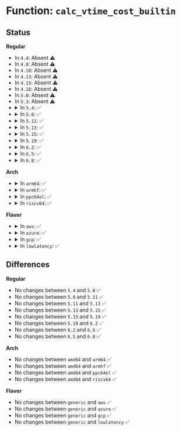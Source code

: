 # Function: <code>calc_vtime_cost_builtin</code>

## Status
<b>Regular</b>
<ul>
<li>
In <code>4.4</code>: Absent ⚠️
</li>
<li>
In <code>4.8</code>: Absent ⚠️
</li>
<li>
In <code>4.10</code>: Absent ⚠️
</li>
<li>
In <code>4.13</code>: Absent ⚠️
</li>
<li>
In <code>4.15</code>: Absent ⚠️
</li>
<li>
In <code>4.18</code>: Absent ⚠️
</li>
<li>
In <code>5.0</code>: Absent ⚠️
</li>
<li>
In <code>5.3</code>: Absent ⚠️
</li>
<li>
<details>
<summary>In <code>5.4</code>: ✅</summary>

```c
void calc_vtime_cost_builtin(struct bio *bio, struct ioc_gq *iocg, bool is_merge, u64 *costp);
```

**Collision:** Unique Static

**Inline:** No

**Transformation:** False

**Instances:**

```
In block/blk-iocost.c (ffffffff8150f840)
Location: block/blk-iocost.c:1630
Inline: False
Direct callers:
  - block/blk-iocost.c:ioc_rqos_merge
  - block/blk-iocost.c:ioc_rqos_throttle
```
**Symbols:**

```
ffffffff8150f840-ffffffff8150f8f6: calc_vtime_cost_builtin (STB_LOCAL)
```
</details>
</li>
<li>
<details>
<summary>In <code>5.8</code>: ✅</summary>

```c
void calc_vtime_cost_builtin(struct bio *bio, struct ioc_gq *iocg, bool is_merge, u64 *costp);
```

**Collision:** Unique Static

**Inline:** No

**Transformation:** False

**Instances:**

```
In block/blk-iocost.c (ffffffff81570940)
Location: block/blk-iocost.c:1648
Inline: False
Direct callers:
  - block/blk-iocost.c:ioc_rqos_merge
  - block/blk-iocost.c:ioc_rqos_throttle
```
**Symbols:**

```
ffffffff81570940-ffffffff815709fc: calc_vtime_cost_builtin (STB_LOCAL)
```
</details>
</li>
<li>
<details>
<summary>In <code>5.11</code>: ✅</summary>

```c
void calc_vtime_cost_builtin(struct bio *bio, struct ioc_gq *iocg, bool is_merge, u64 *costp);
```

**Collision:** Unique Static

**Inline:** No

**Transformation:** False

**Instances:**

```
In block/blk-iocost.c (ffffffff8158bd70)
Location: block/blk-iocost.c:2469
Inline: False
Direct callers:
  - block/blk-iocost.c:ioc_rqos_merge
  - block/blk-iocost.c:ioc_rqos_throttle
```
**Symbols:**

```
ffffffff8158bd70-ffffffff8158be2c: calc_vtime_cost_builtin (STB_LOCAL)
```
</details>
</li>
<li>
<details>
<summary>In <code>5.13</code>: ✅</summary>

```c
void calc_vtime_cost_builtin(struct bio *bio, struct ioc_gq *iocg, bool is_merge, u64 *costp);
```

**Collision:** Unique Static

**Inline:** No

**Transformation:** False

**Instances:**

```
In block/blk-iocost.c (ffffffff81592c30)
Location: block/blk-iocost.c:2476
Inline: False
Direct callers:
  - block/blk-iocost.c:ioc_rqos_merge
  - block/blk-iocost.c:ioc_rqos_throttle
```
**Symbols:**

```
ffffffff81592c30-ffffffff81592cdc: calc_vtime_cost_builtin (STB_LOCAL)
```
</details>
</li>
<li>
<details>
<summary>In <code>5.15</code>: ✅</summary>

```c
void calc_vtime_cost_builtin(struct bio *bio, struct ioc_gq *iocg, bool is_merge, u64 *costp);
```

**Collision:** Unique Static

**Inline:** No

**Transformation:** False

**Instances:**

```
In block/blk-iocost.c (ffffffff815f9d70)
Location: block/blk-iocost.c:2483
Inline: False
Direct callers:
  - block/blk-iocost.c:ioc_rqos_merge
  - block/blk-iocost.c:ioc_rqos_throttle
```
**Symbols:**

```
ffffffff815f9d70-ffffffff815f9e1c: calc_vtime_cost_builtin (STB_LOCAL)
```
</details>
</li>
<li>
<details>
<summary>In <code>5.19</code>: ✅</summary>

```c
void calc_vtime_cost_builtin(struct bio *bio, struct ioc_gq *iocg, bool is_merge, u64 *costp);
```

**Collision:** Unique Static

**Inline:** No

**Transformation:** False

**Instances:**

```
In block/blk-iocost.c (ffffffff816abfd0)
Location: block/blk-iocost.c:2486
Inline: False
Direct callers:
  - block/blk-iocost.c:ioc_rqos_merge
  - block/blk-iocost.c:ioc_rqos_throttle
```
**Symbols:**

```
ffffffff816abfd0-ffffffff816ac0ba: calc_vtime_cost_builtin (STB_LOCAL)
```
</details>
</li>
<li>
<details>
<summary>In <code>6.2</code>: ✅</summary>

```c
void calc_vtime_cost_builtin(struct bio *bio, struct ioc_gq *iocg, bool is_merge, u64 *costp);
```

**Collision:** Unique Static

**Inline:** No

**Transformation:** False

**Instances:**

```
In block/blk-iocost.c (ffffffff8176a9f0)
Location: block/blk-iocost.c:2493
Inline: False
Direct callers:
  - block/blk-iocost.c:ioc_rqos_merge
  - block/blk-iocost.c:ioc_rqos_throttle
```
**Symbols:**

```
ffffffff8176a9f0-ffffffff8176aada: calc_vtime_cost_builtin (STB_LOCAL)
```
</details>
</li>
<li>
<details>
<summary>In <code>6.5</code>: ✅</summary>

```c
void calc_vtime_cost_builtin(struct bio *bio, struct ioc_gq *iocg, bool is_merge, u64 *costp);
```

**Collision:** Unique Static

**Inline:** No

**Transformation:** False

**Instances:**

```
In block/blk-iocost.c (ffffffff817a9af0)
Location: block/blk-iocost.c:2510
Inline: False
Direct callers:
  - block/blk-iocost.c:ioc_rqos_merge
  - block/blk-iocost.c:ioc_rqos_throttle
```
**Symbols:**

```
ffffffff817a9af0-ffffffff817a9bb5: calc_vtime_cost_builtin (STB_LOCAL)
```
</details>
</li>
<li>
<details>
<summary>In <code>6.8</code>: ✅</summary>

```c
void calc_vtime_cost_builtin(struct bio *bio, struct ioc_gq *iocg, bool is_merge, u64 *costp);
```

**Collision:** Unique Static

**Inline:** No

**Transformation:** False

**Instances:**

```
In block/blk-iocost.c (ffffffff817ed8b0)
Location: block/blk-iocost.c:2517
Inline: False
Direct callers:
  - block/blk-iocost.c:ioc_rqos_merge
  - block/blk-iocost.c:ioc_rqos_throttle
```
**Symbols:**

```
ffffffff817ed8b0-ffffffff817ed975: calc_vtime_cost_builtin (STB_LOCAL)
```
</details>
</li>
</ul>
<b>Arch</b>
<ul>
<li>
<details>
<summary>In <code>arm64</code>: ✅</summary>

```c
void calc_vtime_cost_builtin(struct bio *bio, struct ioc_gq *iocg, bool is_merge, u64 *costp);
```

**Collision:** Unique Static

**Inline:** No

**Transformation:** False

**Instances:**

```
In block/blk-iocost.c (ffff800010613598)
Location: block/blk-iocost.c:1630
Inline: False
Direct callers:
  - block/blk-iocost.c:ioc_rqos_merge
  - block/blk-iocost.c:ioc_rqos_throttle
```
**Symbols:**

```
ffff800010613598-ffff80001061366c: calc_vtime_cost_builtin (STB_LOCAL)
```
</details>
</li>
<li>
<details>
<summary>In <code>armhf</code>: ✅</summary>

```c
void calc_vtime_cost_builtin(struct bio *bio, struct ioc_gq *iocg, bool is_merge, u64 *costp);
```

**Collision:** Unique Static

**Inline:** No

**Transformation:** False

**Instances:**

```
In block/blk-iocost.c (c07bdd14)
Location: block/blk-iocost.c:1630
Inline: False
Direct callers:
  - block/blk-iocost.c:ioc_rqos_merge
  - block/blk-iocost.c:ioc_rqos_throttle
```
**Symbols:**

```
c07bdd14-c07bde28: calc_vtime_cost_builtin (STB_LOCAL)
```
</details>
</li>
<li>
<details>
<summary>In <code>ppc64el</code>: ✅</summary>

```c
void calc_vtime_cost_builtin(struct bio *bio, struct ioc_gq *iocg, bool is_merge, u64 *costp);
```

**Collision:** Unique Static

**Inline:** No

**Transformation:** False

**Instances:**

```
In block/blk-iocost.c (c0000000007b1cb0)
Location: block/blk-iocost.c:1630
Inline: False
Direct callers:
  - block/blk-iocost.c:ioc_rqos_merge
  - block/blk-iocost.c:ioc_rqos_throttle
```
**Symbols:**

```
c0000000007b1cb0-c0000000007b1d88: calc_vtime_cost_builtin (STB_LOCAL)
```
</details>
</li>
<li>
<details>
<summary>In <code>riscv64</code>: ✅</summary>

```c
void calc_vtime_cost_builtin(struct bio *bio, struct ioc_gq *iocg, bool is_merge, u64 *costp);
```

**Collision:** Unique Static

**Inline:** No

**Transformation:** False

**Instances:**

```
In block/blk-iocost.c (ffffffe00044aa3e)
Location: block/blk-iocost.c:1630
Inline: False
Direct callers:
  - block/blk-iocost.c:ioc_rqos_merge
  - block/blk-iocost.c:ioc_rqos_throttle
```
**Symbols:**

```
ffffffe00044aa3e-ffffffe00044aadc: calc_vtime_cost_builtin (STB_LOCAL)
```
</details>
</li>
</ul>
<b>Flavor</b>
<ul>
<li>
<details>
<summary>In <code>aws</code>: ✅</summary>

```c
void calc_vtime_cost_builtin(struct bio *bio, struct ioc_gq *iocg, bool is_merge, u64 *costp);
```

**Collision:** Unique Static

**Inline:** No

**Transformation:** False

**Instances:**

```
In block/blk-iocost.c (ffffffff81507e20)
Location: block/blk-iocost.c:1630
Inline: False
Direct callers:
  - block/blk-iocost.c:ioc_rqos_merge
  - block/blk-iocost.c:ioc_rqos_throttle
```
**Symbols:**

```
ffffffff81507e20-ffffffff81507ed6: calc_vtime_cost_builtin (STB_LOCAL)
```
</details>
</li>
<li>
<details>
<summary>In <code>azure</code>: ✅</summary>

```c
void calc_vtime_cost_builtin(struct bio *bio, struct ioc_gq *iocg, bool is_merge, u64 *costp);
```

**Collision:** Unique Static

**Inline:** No

**Transformation:** False

**Instances:**

```
In block/blk-iocost.c (ffffffff814f82d0)
Location: block/blk-iocost.c:1630
Inline: False
Direct callers:
  - block/blk-iocost.c:ioc_rqos_merge
  - block/blk-iocost.c:ioc_rqos_throttle
```
**Symbols:**

```
ffffffff814f82d0-ffffffff814f8386: calc_vtime_cost_builtin (STB_LOCAL)
```
</details>
</li>
<li>
<details>
<summary>In <code>gcp</code>: ✅</summary>

```c
void calc_vtime_cost_builtin(struct bio *bio, struct ioc_gq *iocg, bool is_merge, u64 *costp);
```

**Collision:** Unique Static

**Inline:** No

**Transformation:** False

**Instances:**

```
In block/blk-iocost.c (ffffffff81503eb0)
Location: block/blk-iocost.c:1630
Inline: False
Direct callers:
  - block/blk-iocost.c:ioc_rqos_merge
  - block/blk-iocost.c:ioc_rqos_throttle
```
**Symbols:**

```
ffffffff81503eb0-ffffffff81503f66: calc_vtime_cost_builtin (STB_LOCAL)
```
</details>
</li>
<li>
<details>
<summary>In <code>lowlatency</code>: ✅</summary>

```c
void calc_vtime_cost_builtin(struct bio *bio, struct ioc_gq *iocg, bool is_merge, u64 *costp);
```

**Collision:** Unique Static

**Inline:** No

**Transformation:** False

**Instances:**

```
In block/blk-iocost.c (ffffffff8151d460)
Location: block/blk-iocost.c:1630
Inline: False
Direct callers:
  - block/blk-iocost.c:ioc_rqos_merge
  - block/blk-iocost.c:ioc_rqos_throttle
```
**Symbols:**

```
ffffffff8151d460-ffffffff8151d516: calc_vtime_cost_builtin (STB_LOCAL)
```
</details>
</li>
</ul>

## Differences
<b>Regular</b>
<ul>
<li>
No changes between <code>5.4</code> and <code>5.8</code> ✅
</li>
<li>
No changes between <code>5.8</code> and <code>5.11</code> ✅
</li>
<li>
No changes between <code>5.11</code> and <code>5.13</code> ✅
</li>
<li>
No changes between <code>5.13</code> and <code>5.15</code> ✅
</li>
<li>
No changes between <code>5.15</code> and <code>5.19</code> ✅
</li>
<li>
No changes between <code>5.19</code> and <code>6.2</code> ✅
</li>
<li>
No changes between <code>6.2</code> and <code>6.5</code> ✅
</li>
<li>
No changes between <code>6.5</code> and <code>6.8</code> ✅
</li>
</ul>
<b>Arch</b>
<ul>
<li>
No changes between <code>amd64</code> and <code>arm64</code> ✅
</li>
<li>
No changes between <code>amd64</code> and <code>armhf</code> ✅
</li>
<li>
No changes between <code>amd64</code> and <code>ppc64el</code> ✅
</li>
<li>
No changes between <code>amd64</code> and <code>riscv64</code> ✅
</li>
</ul>
<b>Flavor</b>
<ul>
<li>
No changes between <code>generic</code> and <code>aws</code> ✅
</li>
<li>
No changes between <code>generic</code> and <code>azure</code> ✅
</li>
<li>
No changes between <code>generic</code> and <code>gcp</code> ✅
</li>
<li>
No changes between <code>generic</code> and <code>lowlatency</code> ✅
</li>
</ul>
